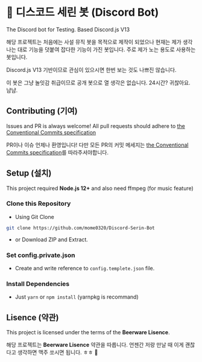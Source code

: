 # 🤖 디스코드 세린 봇 (Discord Bot)  

The Discord bot for Testing.
Based Discord.js V13

해당 프로젝트는 처음에는 사설 뮤직 봇을 목적으로 제작이 되었으나
현재는 제가 생각 나는 대로 기능을 덧붙여 잡다한 기능이 가진 봇입니다.
주로 제가 노는 용도로 사용하는 봇입니다.

Discord.js V13 기반이므로 관심이 있으시면 한번 보는 것도 나쁘진 않습니다.

이 봇은 그냥 놀잇감 취급이므로 공개 봇으로 열 생각은 없습니다.
24시간? 귀찮아요. 냠냠.

## Contributing (기여)

Issues and PR is always welcome!
All pull requests should adhere to [the Conventional Commits specification](https://www.conventionalcommits.org/)

PR이나 이슈 언제나 환영입니다!
다만 모든 PR의 커밋 메세지는 [the Conventional Commits specification](https://www.conventionalcommits.org/)를 따라주셔야합니다.

## Setup (설치)

This project required **Node.js 12+**
and also need ffmpeg (for music feature)

### Clone this Repository

- Using Git Clone

```sh
git clone https://github.com/mome0320/Discord-Serin-Bot
```

- or Download ZIP and Extract.

### Set config.private.json

- Create and write reference to `config.templete.json` file.

### Install Dependencies

- Just `yarn` or `npm install` (yarnpkg is recommand)

## Lisence (약관)

This project is licensed under the terms of the **Beerware Lisence**.

해당 프로젝트는 **Beerware Lisence** 약관을 따릅니다.
언젠간 저랑 만날 때 이게 괜찮다고 생각하면 맥주 쏘시면 됩니다. ㅎㅎ 🍺 
